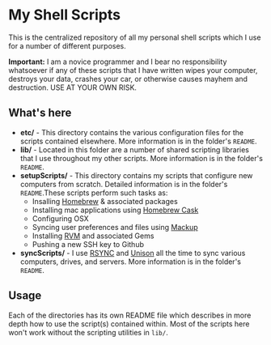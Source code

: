 # My Shell Scripts
This is the centralized repository of all my personal shell scripts which I use for a number of different purposes.

**Important:**  I am a novice programmer and I bear no responsibility whatsoever if any of these scripts that I have written wipes your computer, destroys your data, crashes your car, or otherwise causes mayhem and destruction.  USE AT YOUR OWN RISK.

## What's here

* **etc/** - This directory contains the various configuration files for the scripts contained elsewhere.  More information is in the folder's `README`.
* **lib/** - Located in this folder are a number of shared scripting libraries that I use throughout my other scripts.  More information is in the folder's `README`.
* **setupScripts/** - This directory contains my scripts that configure new computers from scratch.  Detailed information is in the folder's `README`.These scripts perform such tasks as:
	* Insalling [Homebrew][1] & associated packages
	* Installing mac applications using [Homebrew Cask][2]
	* Configuring OSX
	* Syncing user preferences and files using [Mackup][3]
	* Installing [RVM][4] and associated Gems
	* Pushing a new SSH key to Github
* **syncScripts/** - I use [RSYNC][5] and [Unison][6] all the time to sync various computers, drives, and servers.  More information is in the folder's `README`.

## Usage
Each of the directories has its own README file which describes in more depth how to use the script(s) contained within.  Most of the scripts here won't work without the scripting utilities in `lib/`.

[1]: http://brew.sh
[2]: http://caskroom.io
[3]: https://github.com/lra/mackup
[4]: https://rvm.io
[5]:http://en.wikipedia.org/wiki/Rsync
[6]: http://www.cis.upenn.edu/~bcpierce/unison/